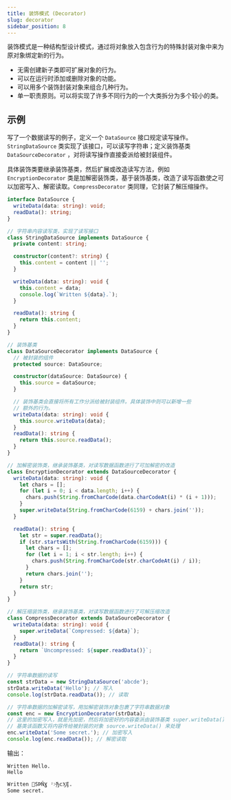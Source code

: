 ```yaml
---
title: 装饰模式 (Decorator)
slug: decorator
sidebar_position: 8
---
```



装饰模式是一种结构型设计模式，通过将对象放入包含行为的特殊封装对象中来为原对象绑定新的行为。

- 无需创建新子类即可扩展对象的行为。
- 可以在运行时添加或删除对象的功能。
- 可以用多个装饰封装对象来组合几种行为。
- 单一职责原则。可以将实现了许多不同行为的一个大类拆分为多个较小的类。

## 示例

写了一个数据读写的例子，定义一个 `DataSource` 接口规定读写操作。`StringDataSource` 类实现了该接口，可以读写字符串；定义装饰基类 `DataSourceDecorator` ，对将读写操作直接委派给被封装组件。

具体装饰类要继承装饰基类，然后扩展或改造读写方法，例如 `EncryptionDecorator` 类是加解密装饰类，基于装饰基类，改造了读写函数使之可以加密写入、解密读取。`CompressDecorator` 类同理，它封装了解压缩操作。

```ts
interface DataSource {
  writeData(data: string): void;
  readData(): string;
}

// 字符串内容读写类，实现了读写接口
class StringDataSource implements DataSource {
  private content: string;

  constructor(content?: string) {
    this.content = content || '';
  }

  writeData(data: string): void {
    this.content = data;
    console.log(`Written ${data}.`);
  }

  readData(): string {
    return this.content;
  }
}

// 装饰基类
class DataSourceDecorator implements DataSource {
  // 被封装的组件
  protected source: DataSource;

  constructor(dataSource: DataSource) {
    this.source = dataSource;
  }

  // 装饰基类会直接将所有工作分派给被封装组件。具体装饰中则可以新增一些
  // 额外的行为。
  writeData(data: string): void {
    this.source.writeData(data);
  }
  readData(): string {
    return this.source.readData();
  }
}

// 加解密装饰类，继承装饰基类，对读写数据函数进行了可加解密的改造
class EncryptionDecorator extends DataSourceDecorator {
  writeData(data: string): void {
    let chars = [];
    for (let i = 0; i < data.length; i++) {
      chars.push(String.fromCharCode(data.charCodeAt(i) * (i + 1)));
    }
    super.writeData(String.fromCharCode(6159) + chars.join(''));
  }

  readData(): string {
    let str = super.readData();
    if (str.startsWith(String.fromCharCode(6159))) {
      let chars = [];
      for (let i = 1; i < str.length; i++) {
        chars.push(String.fromCharCode(str.charCodeAt(i) / i));
      }
      return chars.join('');
    }
    return str;
  }
}

// 解压缩装饰类，继承装饰基类，对读写数据函数进行了可解压缩改造
class CompressDecorator extends DataSourceDecorator {
  writeData(data: string): void {
    super.writeData(`Compressed: ${data}`);
  }
  readData(): string {
    return `Uncompressed: ${super.readData()}`;
  }
}

// 字符串数据的读写
const strData = new StringDataSource('abcde');
strData.writeData('Hello'); // 写入
console.log(strData.readData()); // 读取

// 字符串数据的加解密读写，用加解密装饰对象包裹了字符串数据对象
const enc = new EncryptionDecorator(strData);
// 这里的加密写入，就是先加密，然后将加密好的内容委派由装饰基类 super.writeData() 处理，
// 基类该函数又将内容传给被封装的对象 source.writeData() 来处理
enc.writeData('Some secret.'); // 加密写入
console.log(enc.readData()); // 解密读取
```

输出：

```
Written Hello.
Hello

Written ᠏SÞŇƔ ʲ˃̘ЂϲӼȨ.
Some secret.
```